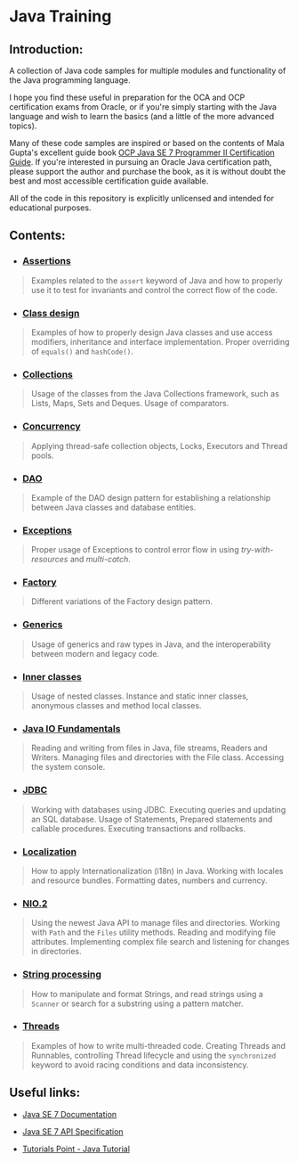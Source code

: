 # Java Training #

## Introduction: ##

A collection of Java code samples for multiple modules and functionality of the Java programming language.

I hope you find these useful in preparation for the OCA and OCP certification exams from Oracle, or if you're simply starting with the Java language and wish to learn the basics (and a little of the more advanced topics).

Many of these code samples are inspired or based on the contents of Mala Gupta's excellent guide book [OCP Java SE 7 Programmer II Certification Guide](https://www.manning.com/books/ocp-java-se-7-programmer-ii-certification-guide). If you're interested in pursuing an Oracle Java certification path, please support the author and purchase the book, as it is without doubt the best and most accessible certification guide available.

All of the code in this repository is explicitly unlicensed and intended for educational purposes.

## Contents: ##

* ### [Assertions](/JavaTraining/src/assertions) ###

> Examples related to the `assert` keyword of Java and how to properly use it to test for invariants and control the correct flow of the code.

* ### [Class design](/JavaTraining/src/class_design) ###

> Examples of how to properly design Java classes and use access modifiers, inheritance and interface implementation. Proper overriding of `equals()` and `hashCode()`.

* ### [Collections](/JavaTraining/src/collections) ###

> Usage of the classes from the Java Collections framework, such as Lists, Maps, Sets and Deques. Usage of comparators.

* ### [Concurrency](/JavaTraining/src/concurrency) ###

> Applying thread-safe collection objects, Locks, Executors and Thread pools.

* ### [DAO](/JavaTraining/src/dao) ###

> Example of the DAO design pattern for establishing a relationship between Java classes and database entities.

* ### [Exceptions](/JavaTraining/src/exceptions) ###

> Proper usage of Exceptions to control error flow in using *try-with-resources* and *multi-catch*.

* ### [Factory](/JavaTraining/src/factory) ###

> Different variations of the Factory design pattern.

* ### [Generics](/JavaTraining/src/generics) ###

> Usage of generics and raw types in Java, and the interoperability between modern and legacy code.

* ### [Inner classes](/JavaTraining/src/innerclasses) ###

> Usage of nested classes. Instance and static inner classes, anonymous classes and method local classes.

* ### [Java IO Fundamentals](/JavaTraining/src/java_IO_fundamentals) ###

> Reading and writing from files in Java, file streams, Readers and Writers. Managing files and directories with the File class. Accessing the system console.

* ### [JDBC](/JavaTraining/src/jdbc) ###

> Working with databases using JDBC. Executing queries and updating an SQL database. Usage of Statements, Prepared statements and callable procedures. Executing transactions and rollbacks.

* ### [Localization](/JavaTraining/src/localization) ###

> How to apply Internationalization (i18n) in Java. Working with locales and resource bundles. Formatting dates, numbers and currency.

* ### [NIO.2](/JavaTraining/src/nio2) ###

> Using the newest Java API to manage files and directories. Working with `Path` and the `Files` utility methods. Reading and modifying file attributes. Implementing complex file search and listening for changes in directories.

* ### [String processing](/JavaTraining/src/string_processing) ###

> How to manipulate and format Strings, and read strings using a `Scanner` or search for a substring using a pattern matcher.

* ### [Threads](/JavaTraining/src/threads) ###

> Examples of how to write multi-threaded code. Creating Threads and Runnables, controlling Thread lifecycle and using the `synchronized` keyword to avoid racing conditions and data inconsistency.

## Useful links: ##

* [Java SE 7 Documentation](https://docs.oracle.com/javase/7/docs/index.html)

* [Java SE 7 API Specification](https://docs.oracle.com/javase/7/docs/api/)

* [Tutorials Point  - Java Tutorial](https://www.tutorialspoint.com/java/index.htm)
